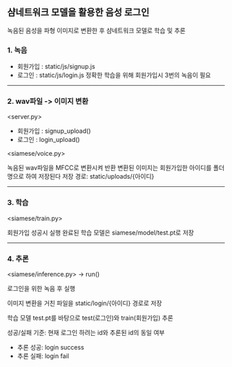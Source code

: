 ## 샴네트워크 모델을 활용한 음성 로그인

녹음된 음성을 파형 이미지로 변환한 후 샴네트워크 모델로 학습 및 추론

### 1. 녹음

- 회원가입 : static/js/signup.js
- 로그인 : static/js/login.js
  정확한 학습을 위해 회원가입시 3번의 녹음이 필요
---

### 2. wav파일 -> 이미지 변환

<server.py>
- 회원가입 : signup_upload()
- 로그인 : login_upload()

<siamese/voice.py>

녹음된 wav파일을 MFCC로 변환시켜 반환
변환된 이미지는 회원가입한 아이디를 폴더명으로 하여 저장된다
저장 경로: static/uploads/{아이디}

---

### 3. 학습

<siamese/train.py>

회원가입 성공시 실행
완료된 학습 모델은 siamese/model/test.pt로 저장

---

### 4. 추론

<siamese/inference.py> -> run()

로그인을 위한 녹음 후 실행

이미지 변환을 거친 파일을 static/login/{아이디} 경로로 저장

학습 모델 test.pt를 바탕으로 test(로그인)와 train(회원가입) 추론

성공/실패 기준: 현재 로그인 하려는 id와 추론된 id의 동일 여부

- 추론 성공: login success
- 추론 실패: login fail
